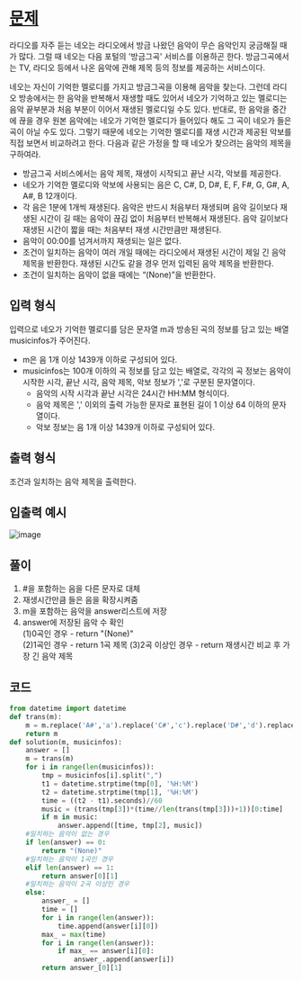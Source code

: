 # [문제](https://programmers.co.kr/learn/courses/30/lessons/17683#)  
라디오를 자주 듣는 네오는 라디오에서 방금 나왔던 음악이 무슨 음악인지 궁금해질 때가 많다. 그럴 때 네오는 다음 포털의 '방금그곡' 서비스를 이용하곤 한다. 방금그곡에서는 TV, 라디오 등에서 나온 음악에 관해 제목 등의 정보를 제공하는 서비스이다.

네오는 자신이 기억한 멜로디를 가지고 방금그곡을 이용해 음악을 찾는다. 그런데 라디오 방송에서는 한 음악을 반복해서 재생할 때도 있어서 네오가 기억하고 있는 멜로디는 음악 끝부분과 처음 부분이 이어서 재생된 멜로디일 수도 있다. 반대로, 한 음악을 중간에 끊을 경우 원본 음악에는 네오가 기억한 멜로디가 들어있다 해도 그 곡이 네오가 들은 곡이 아닐 수도 있다. 그렇기 때문에 네오는 기억한 멜로디를 재생 시간과 제공된 악보를 직접 보면서 비교하려고 한다. 다음과 같은 가정을 할 때 네오가 찾으려는 음악의 제목을 구하여라.

- 방금그곡 서비스에서는 음악 제목, 재생이 시작되고 끝난 시각, 악보를 제공한다.
- 네오가 기억한 멜로디와 악보에 사용되는 음은 C, C#, D, D#, E, F, F#, G, G#, A, A#, B 12개이다.
- 각 음은 1분에 1개씩 재생된다. 음악은 반드시 처음부터 재생되며 음악 길이보다 재생된 시간이 길 때는 음악이 끊김 없이 처음부터 반복해서 재생된다. 음악 길이보다 재생된 시간이 짧을 때는 처음부터 재생 시간만큼만 재생된다.
- 음악이 00:00를 넘겨서까지 재생되는 일은 없다.
- 조건이 일치하는 음악이 여러 개일 때에는 라디오에서 재생된 시간이 제일 긴 음악 제목을 반환한다. 재생된 시간도 같을 경우 먼저 입력된 음악 제목을 반환한다.
- 조건이 일치하는 음악이 없을 때에는 “(None)”을 반환한다.

## 입력 형식  
입력으로 네오가 기억한 멜로디를 담은 문자열 m과 방송된 곡의 정보를 담고 있는 배열 musicinfos가 주어진다.

- m은 음 1개 이상 1439개 이하로 구성되어 있다.
- musicinfos는 100개 이하의 곡 정보를 담고 있는 배열로, 각각의 곡 정보는 음악이 시작한 시각, 끝난 시각, 음악 제목, 악보 정보가 ','로 구분된 문자열이다.
    - 음악의 시작 시각과 끝난 시각은 24시간 HH:MM 형식이다.
    - 음악 제목은 ',' 이외의 출력 가능한 문자로 표현된 길이 1 이상 64 이하의 문자열이다.
    - 악보 정보는 음 1개 이상 1439개 이하로 구성되어 있다.

## 출력 형식  
조건과 일치하는 음악 제목을 출력한다.
## 입출력 예시  
![image](https://user-images.githubusercontent.com/59672592/143676852-301a32ab-10c6-4b59-bad2-3a9b7590319e.png)
## 풀이  
1. #을 포함하는 음을 다른 문자로 대체
1. 재생시간만큼 들은 음을 확장시켜줌
1. m을 포함하는 음악을 answer리스트에 저장
1. answer에 저장된 음악 수 확인  
    (1)0곡인 경우 - return "(None)"  
    (2)1곡인 경우 - return 1곡 제목
    (3)2곡 이상인 경우 - return 재생시간 비교 후 가장 긴 음악 제목 

## 코드  

```python
from datetime import datetime
def trans(m):
    m = m.replace('A#','a').replace('C#','c').replace('D#','d').replace('F#','f').replace('G#','g')
    return m
def solution(m, musicinfos):
    answer = []
    m = trans(m)
    for i in range(len(musicinfos)):
        tmp = musicinfos[i].split(",")
        t1 = datetime.strptime(tmp[0], '%H:%M') 
        t2 = datetime.strptime(tmp[1], '%H:%M')
        time = ((t2 - t1).seconds)//60
        music = (trans(tmp[3])*(time//len(trans(tmp[3]))+1))[0:time]
        if m in music:
            answer.append([time, tmp[2], music])
    #일치하는 음악이 없는 경우
    if len(answer) == 0:
        return "(None)"
    #일치하는 음악이 1곡인 경우
    elif len(answer) == 1:
        return answer[0][1]
    #일치하는 음악이 2곡 이상인 경우
    else:
        answer_ = []
        time = []
        for i in range(len(answer)):
            time.append(answer[i][0])
        max_ = max(time)
        for i in range(len(answer)):
            if max_ == answer[i][0]:
                answer_.append(answer[i])
        return answer_[0][1]
```

